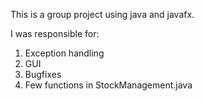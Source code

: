 This is a group project using java and javafx.

I was responsible for:
  1. Exception handling
  2. GUI
  3. Bugfixes
  4. Few functions in StockManagement.java
